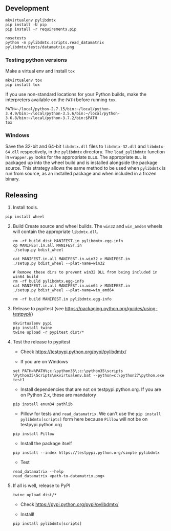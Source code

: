 ## Development

```
mkvirtualenv pylibdmtx
pip install -U pip
pip install -r requirements.pip

nosetests
python -m pylibdmtx.scripts.read_datamatrix pylibdmtx/tests/datamatrix.png
```

### Testing python versions

Make a virtual env and install `tox`

```
mkvirtualenv tox
pip install tox
```

If you use non-standard locations for your Python builds, make the interpreters available on the `PATH` before running `tox`.

```
PATH=~/local/python-2.7.15/bin:~/local/python-3.4.9/bin:~/local/python-3.5.6/bin:~/local/python-3.6.8/bin:~/local/python-3.7.2/bin:$PATH
tox
```

### Windows

Save the 32-bit and 64-bit `libdmtx.dll` files to `libdmtx-32.dll` and
`libdmtx-64.dll` respectively, in the `pylibdmtx` directory.
The `load_pylibdmtx` function in `wrapper.py` looks for the appropriate `DLL`s.
The appropriate `DLL` is packaged up into the wheel build and is installed
alongside the package source. This strategy allows the same method to be used
when `pylibdmtx` is run from source, as an installed package and when included
in a frozen binary.

## Releasing

1. Install tools.

```
pip install wheel
```

2. Build
    Create source and wheel builds. The `win32` and `win_amd64` wheels will
    contain the appropriate `libdmtx.dll`.

    ```
    rm -rf build dist MANIFEST.in pylibdmtx.egg-info
    cp MANIFEST.in.all MANIFEST.in
    ./setup.py bdist_wheel

    cat MANIFEST.in.all MANIFEST.in.win32 > MANIFEST.in
    ./setup.py bdist_wheel --plat-name=win32

    # Remove these dirs to prevent win32 DLL from being included in win64 build
    rm -rf build pylibdmtx.egg-info
    cat MANIFEST.in.all MANIFEST.in.win64 > MANIFEST.in
    ./setup.py bdist_wheel --plat-name=win_amd64

    rm -rf build MANIFEST.in pylibdmtx.egg-info
    ```

3. Release to pypitest (see https://packaging.python.org/guides/using-testpypi/)

    ```
    mkvirtualenv pypi
    pip install twine
    twine upload -r pypitest dist/*
    ```

4. Test the release to pypitest

    * Check https://testpypi.python.org/pypi/pylibdmtx/

    * If you are on Windows

    ```
    set PATH=%PATH%;c:\python35\;c:\python35\scripts
    \Python35\Scripts\mkvirtualenv.bat --python=c:\python27\python.exe test1
    ```

    * Install dependencies that are not on testpypi.python.org.
    If you are on Python 2.x, these are mandatory

    ```
    pip install enum34 pathlib
    ```

    * Pillow for tests and `read_datamatrix`. We can't use the
    `pip install pylibdmtx[scripts]` form here because `Pillow` will not be
    on testpypi.python.org

    ```
    pip install Pillow
    ```

    * Install the package itself

    ```
    pip install --index https://testpypi.python.org/simple pylibdmtx
    ```

    * Test

    ```
    read_datamatrix --help
    read_datamatrix <path-to-datamatrix.png>
    ```

5. If all is well, release to PyPI

    ```
    twine upload dist/*
    ```

    * Check https://pypi.python.org/pypi/pylibdmtx/

    * Install!

    ```
    pip install pylibdmtx[scripts]
    ```
